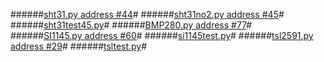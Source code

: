 ######[sht31.py address #44](https://goo.gl/xpkXft)#
######[sht31no2.py address #45](https://goo.gl/aYgAqz)#
######[sht31test45.py](https://goo.gl/Xvreau)#
######[BMP280.py address #77](https://goo.gl/Azso95)#
######[SI1145.py address #60](https://goo.gl/YTI9wA)#
######[si1145test.py](https://goo.gl/zuTXIl)#
######[tsl2591.py address #29](https://goo.gl/VjOmpS)#
######[tsltest.py](https://goo.gl/YG5EIN)#
